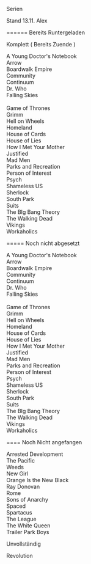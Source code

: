 Serien

Stand 13.11.  Alex

======
Bereits Runtergeladen

Komplett ( Bereits Zuende )

A Young Doctor's  Notebook <br />
Arrow <br />
Boardwalk Empire  <br />
Community <br />
Continuum <br />
Dr. Who <br />
Falling Skies<br />			
Game of Thrones <br />
Grimm<br />
Hell on Wheels <br />
Homeland<br />
House of Cards <br />
House of Lies  <br />
How I Met Your Mother <br /> 
Justified <br />
Mad Men  <br />
Parks and Recreation <br />
Person of Interest <br />
Psych  <br />
Shameless US <br />
Sherlock <br />
South Park <br />
Suits <br />
The BIg Bang Theory <br />
The Walking Dead <br />
Vikings <br />
Workaholics <br />

=====
Noch nicht abgesetzt

A Young Doctor's  Notebook <br />
Arrow <br />
Boardwalk Empire  <br />
Community <br />
Continuum <br />
Dr. Who <br />
Falling Skies<br />			
Game of Thrones <br />
Grimm<br />
Hell on Wheels <br />
Homeland<br />
House of Cards <br />
House of Lies  <br />
How I Met Your Mother <br /> 
Justified <br />
Mad Men  <br />
Parks and Recreation <br />
Person of Interest <br />
Psych  <br />
Shameless US <br />
Sherlock <br />
South Park <br />
Suits <br />
The BIg Bang Theory <br />
The Walking Dead <br />
Vikings <br />
Workaholics <br />

====
Noch Nicht angefangen

Arrested Development<br />
The Pacific<br />
Weeds<br />
New Girl<br />
Orange Is the New Black<br />
Ray Donovan<br />
Rome<br />
Sons of Anarchy<br />
Spaced<br />
Spartacus<br />
The League<br />
The White Queen<br />
Trailer Park Boys<br />


Unvollständig

Revolution


